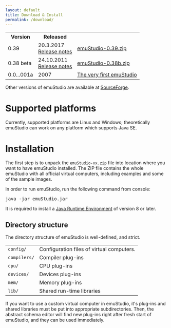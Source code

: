 ```yaml
---
layout: default
title: Download & Install
permalink: /download/
---
```


<div class="jumbotron">
  <div class="table-responsive">
    <table class="table borderless">
      <tr>
        <th>Version</th>
        <th>Released</th>
        <th></th>
      </tr>
      <tr class="active">
        <td>0.39</td>
        <td>
          <div>20.3.2017</div>
          <div><a href="https://sourceforge.net/projects/net.emustudio/files/dist/changelog-0.39.md/download"
                  target="_blank">Release notes</a></div>
        </td>
        <td>
          <span class="glyphicon glyphicon-download-alt" aria-hidden="true"></span>
          <a href="https://sourceforge.net/projects/net.emustudio/files/dist/emuStudio-0.39.zip/download" 
             class="button btn-link btn-lg"
             role="button"
             target="_blank">emuStudio-0.39.zip</a>
        </td>
      </tr>
      <tr>
        <td>0.38 beta</td>
        <td>
          <div>24.10.2011</div>
          <div><a href="https://sourceforge.net/projects/net.emustudio/files/dist/changelog-0.38.txt/download"
                  target="_blank">Release notes</a></div>
        </td>
        <td>
          <span class="glyphicon glyphicon-download-alt" aria-hidden="true"></span>
          <a href="https://sourceforge.net/projects/net.emustudio/files/dist/emuStudio-0.38b.zip/download" 
             class="button btn-link btn-lg"
             role="button"
             target="_blank">emuStudio-0.38b.zip</a>
        </td>
      </tr>
      <tr>
        <td>0.0...001a</td>
        <td>
          <div>2007</div>
        </td>
        <td>
          <span class="glyphicon glyphicon-download-alt" aria-hidden="true"></span>
          <a href="https://sourceforge.net/projects/net.emustudio/files/dist/emu8-very-first.zip/download" 
             class="button btn-link btn-lg"
             role="button"
             target="_blank">The very first emuStudio</a>
        </td>
      </tr>
    </table>
  </div>
  <p>
    Other versions of emuStudio are available at
     <a href="https://sourceforge.net/projects/net.emustudio/files/dist/" target="_blank">SourceForge</a>.
  </p>
</div>

# Supported platforms

Currently, supported platforms are Linux and Windows; theoretically emuStudio can work on any platform which supports
Java SE.

# Installation

The first step is to unpack the <code>emuStudio-xx.zip</code> file into location where you want to have emuStudio
installed. The ZIP file contains the whole emuStudio with all official virtual computers, including examples and
some of the sample images.
 
In order to run emuStudio, run the following command from console:

<samp>java -jar emuStudio.jar</samp>

<div class="alert alert-info">
  <span class="glyphicon glyphicon-exclamation-sign"></span> It is required to install a
  <a href="http://www.oracle.com/technetwork/java/javase/downloads/jre8-downloads-2133155.html" target="_blank">Java Runtime Environment</a>
  of version 8 or later.
</div>


## Directory structure

The directory structure of emuStudio is well-defined, and strict.

<table class="table borderless">
  <tr>
    <td class="tree"><span class="treeitem"><code>config/</code></span></td>
    <td>Configuration files of virtual computers.</td>
  </tr>
  <tr>
    <td class="tree"><span class="treeitem"><code>compilers/</code></span></td>
    <td>Compiler plug-ins</td>
  </tr>
  <tr>
    <td class="tree"><span class="treeitem"><code>cpu/</code></span></td>
    <td>CPU plug-ins</td>
  </tr>
  <tr>
    <td class="tree"><span class="treeitem"><code>devices/</code></span></td>
    <td>Devices plug-ins</td>
  </tr>
  <tr>
    <td class="tree"><span class="treeitem"><code>mem/</code></span></td>
    <td>Memory plug-ins</td>
  </tr>
  <tr>
    <td class="tree"><span class="treeitem"><code>lib/</code></span></td>
    <td>Shared run-time libraries</td>
  </tr>
</table>

If you want to use a custom virtual computer in emuStudio, it's plug-ins and shared libraries must be put into appropriate
subdirectories. Then, the abstract schema editor will find new plug-ins right after fresh start of emuStudio, and
they can be used immediately. 
